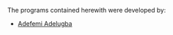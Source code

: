 The programs contained herewith were developed by:

* [Adefemi Adelugba](https://github.com/khing-fm)